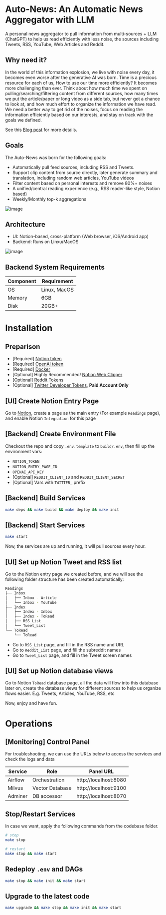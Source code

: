 # Auto-News: An Automatic News Aggregator with LLM
A personal news aggregator to pull information from multi-sources + LLM (ChatGPT) to help us read efficiently with less noise, the sources including Tweets, RSS, YouTube, Web Articles and Reddit.

## Why need it?
In the world of this information explosion, we live with noise every day, it becomes even worse after the generative AI was born. Time is a precious resource for each of us, How to use our time more efficiently? It becomes more challenging than ever. Think about how much time we spent on pulling/searching/filtering content from different sources, how many times we put the article/paper or long video as a side tab, but never got a chance to look at, and how much effort to organize the information we have read. We need a better way to get rid of the noises, focus on reading the information efficiently based on our interests, and stay on track with the goals we defined.

See this [Blog post](https://finaldie.com/blog/auto-news-an-automated-news-aggregator-with-llm/) for more details.

## Goals
The Auto-News was born for the following goals:
- Automatically pull feed sources, including RSS and Tweets.
- Support clip content from source directly, later generate summary and translation, including random web articles, YouTube videos
- Filter content based on personal interests and remove 80%+ noises
- A unified/central reading experience (e.g., RSS reader-like style, Notion based)
- Weekly/Monthly top-k aggregations


![image](https://github.com/finaldie/auto-news/assets/1088543/778242a7-5811-49e1-8982-8bd32d141639)

## Architecture
* UI: Notion-based, cross-platform (Web browser, iOS/Android app)
* Backend: Runs on Linxu/MacOS

![image](https://github.com/finaldie/auto-news/assets/1088543/d1923ea8-6e4f-46b8-a654-45e21372438e)


## Backend System Requirements
| Component | Requirement  |
| --------- | -----------  |
| OS        | Linux, MacOS |
| Memory    | 6GB          |
| Disk      | 20GB+        |

# Installation
## Preparison
* [Required] [Notion token](https://www.notion.so/my-integrations)
* [Required] [OpenAI token](https://openai.com/blog/openai-api)
* [Required] [Docker](https://www.docker.com/)
* [Optional] Highly Recommended! [Notion Web Clipper](https://chrome.google.com/webstore/detail/notion-web-clipper/knheggckgoiihginacbkhaalnibhilkk)
* [Optional] [Reddit Tokens](https://www.reddit.com/prefs/apps)
* [Optional] [Twitter Developer Tokens](https://developer.twitter.com/en), **Paid Account Only**

## [UI] Create Notion Entry Page

Go to [Notion](https://www.notion.so/), create a page as the main entry (For example `Readings` page), and enable Notion `Integration` for this page

## [Backend] Create Environment File
Checkout the repo and copy `.env.template` to `build/.env`, then fill up the environment vars:
* `NOTION_TOKEN`
* `NOTION_ENTRY_PAGE_ID`
* `OPENAI_API_KEY`
* [Optional] `REDDIT_CLIENT_ID` and `REDDIT_CLIENT_SECRET`
* [Optional] Vars with `TWITTER_` prefix

## [Backend] Build Services
```bash
make deps && make build && make deploy && make init
```

## [Backend] Start Services
```bash
make start
```

Now, the services are up and running, it will pull sources every hour.

## [UI] Set up Notion Tweet and RSS list

Go to the Notion entry page we created before, and we will see the following folder structure has been created automatically:
```bash
Readings
├── Inbox
│   ├── Inbox - Article
│   └── Inbox - YouTube
├── Index
│   ├── Index - Inbox
│   ├── Index - ToRead
│   ├── RSS_List
│   └── Tweet_List
└── ToRead
    └── ToRead
```

- Go to `RSS_List` page, and fill in the RSS name and URL
- Go to `Reddit_List` page, and fill the subreddit names
- Go to `Tweet_List` page, and fill in the Tweet screen names

## [UI] Set up Notion database views
Go to Notion `ToRead` database page, all the data will flow into this database later on, create the database views for different sources to help us organize flows easier. E.g. Tweets, Articles, YouTube, RSS, etc

Now, enjoy and have fun.

# Operations
## [Monitoring] Control Panel
For troubleshooting, we can use the URLs below to access the services and check the logs and data

| Service | Role            | Panel URL             |
| ---     | ---             | ---                   |
| Airflow | Orchestration   | http://localhost:8080 |
| Milvus  | Vector Database | http://localhost:9100 |
| Adminer | DB accessor     | http://localhost:8070 |

## Stop/Restart Services
In case we want, apply the following commands from the codebase folder.

```bash
# stop
make stop

# restart
make stop && make start
```

## Redeploy `.env` and DAGs
```bash
make stop && make init && make start
```

## Upgrade to the latest code
```bash
make upgrade && make stop && make init && make start
```
